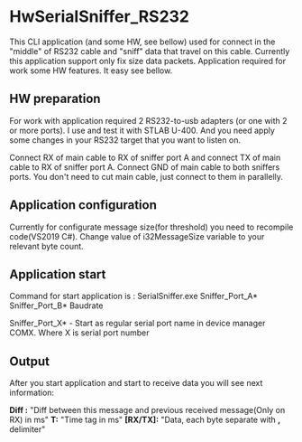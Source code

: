 # HwSerialSniffer_RS232

This CLI application (and some HW, see bellow) used for connect in the "middle" of RS232 cable and "sniff" data that travel on this cable. Currently this application support only fix size data packets.
Application required for work some HW features. It easy see bellow.

## HW preparation 

For work with application required 2 RS232-to-usb adapters (or one with 2 or more ports). I use and test it with STLAB U-400. And you need apply some changes in your RS232 target that you want to listen on. 

Connect RX of main cable to RX of sniffer port A and connect TX of main cable to RX of sniffer port A. Connect GND of main cable to both sniffers ports. You don't need to cut main cable, just connect to them in parallelly.

## Application configuration

Currently for configurate message size(for threshold) you need to recompile code(VS2019 C#). Change value of i32MessageSize variable to your relevant byte count. 

## Application start

Command for start application is : SerialSniffer.exe Sniffer_Port_A* Sniffer_Port_B* Baudrate

Sniffer_Port_X* - Start as regular serial port name in device manager COMX.  Where X is serial port number



## Output

After you start application and start to receive data you will see next information:

**Diff :** "Diff between this message and previous received message(Only on RX) in ms" **T:** "Time tag in ms" **[RX/TX]:** "Data, each byte separate with **,** delimiter"